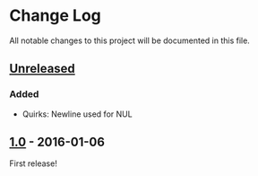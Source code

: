 # Change Log

All notable changes to this project will be documented in this file.

## [Unreleased]
### Added

- Quirks: Newline used for NUL

## [1.0] - 2016-01-06
First release!

[Unreleased]: https://github.com/mhinz/vim-galore/compare/v1.0...HEAD
[1.0]: https://github.com/mhinz/vim-galore/compare/69677e2...v1.0
